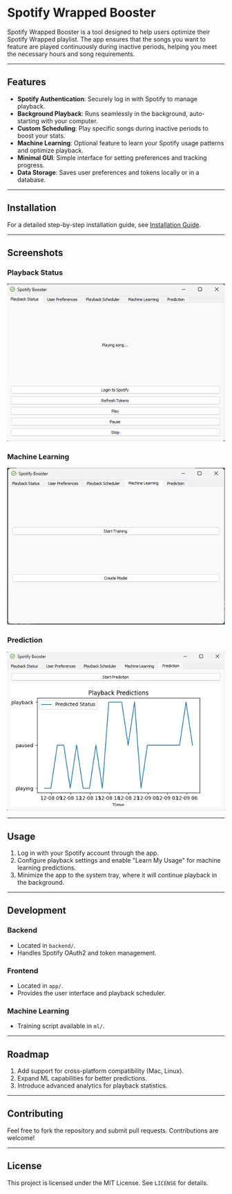 # Spotify Wrapped Booster

Spotify Wrapped Booster is a tool designed to help users optimize their Spotify Wrapped playlist. The app ensures that the songs you want to feature are played continuously during inactive periods, helping you meet the necessary hours and song requirements.

---

## Features

- **Spotify Authentication**: Securely log in with Spotify to manage playback.
- **Background Playback**: Runs seamlessly in the background, auto-starting with your computer.
- **Custom Scheduling**: Play specific songs during inactive periods to boost your stats.
- **Machine Learning**: Optional feature to learn your Spotify usage patterns and optimize playback.
- **Minimal GUI**: Simple interface for setting preferences and tracking progress.
- **Data Storage**: Saves user preferences and tokens locally or in a database.

---

## Installation

For a detailed step-by-step installation guide, see [Installation Guide](Installation.md).

---

## Screenshots

### Playback Status
![Playback Status Screenshot](assets/menu.png)

### Machine Learning
![Machine Learning Screenshot](assets/machinelearning.png)

### Prediction
![Prediction Screenshot](assets/predictions.png)

---

## Usage

1. Log in with your Spotify account through the app.
2. Configure playback settings and enable "Learn My Usage" for machine learning predictions.
3. Minimize the app to the system tray, where it will continue playback in the background.

---

## Development

### Backend

- Located in `backend/`.
- Handles Spotify OAuth2 and token management.

### Frontend

- Located in `app/`.
- Provides the user interface and playback scheduler.

### Machine Learning

- Training script available in `ml/`.

---

## Roadmap

1. Add support for cross-platform compatibility (Mac, Linux).
2. Expand ML capabilities for better predictions.
3. Introduce advanced analytics for playback statistics.

---

## Contributing

Feel free to fork the repository and submit pull requests. Contributions are welcome!

---

## License

This project is licensed under the MIT License. See `LICENSE` for details.
